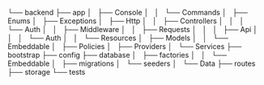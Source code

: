 └── backend
    ├── app
    │   ├── Console
    │   │   └── Commands
    │   ├── Enums
    │   ├── Exceptions
    │   ├── Http
    │   │   ├── Controllers
    │   │   │   └── Auth
    │   │   ├── Middleware
    │   │   ├── Requests
    │   │   │   ├── Api
    │   │   │   └── Auth
    │   │   └── Resources
    │   ├── Models
    │   │   └── Embeddable
    │   ├── Policies
    │   ├── Providers
    │   └── Services
    ├── bootstrap
    ├── config
    ├── database
    │   ├── factories
    │   │   └── Embeddable
    │   ├── migrations
    │   └── seeders
    │       └── Data
    ├── routes
    ├── storage
    └── tests

